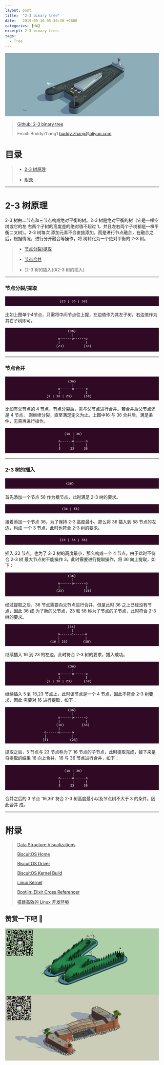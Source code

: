 ```yaml
---
layout: post
title:  "2-3 binary tree"
date:   2019-05-16 05:30:30 +0800
categories: [HW]
excerpt: 2-3 binary tree.
tags:
  - Tree
---
```


![DTS](https://raw.githubusercontent.com/EmulateSpace/PictureSet/master/BiscuitOS/kernel/IND00000A.jpg)

> [Github: 2-3 binary tree](https://github.com/BiscuitOS/HardStack/tree/master/Algorithem/tree/2-3-tree)
>
> Email: BuddyZhang1 <buddy.zhang@aliyun.com>


# 目录

> - [2-3 树原理](#原理分析)
>
> - [附录](#附录)

-----------------------------------

# <span id="原理分析">2-3 树原理</span>

2-3 树由二节点和三节点构成绝对平衡的树。2-3 树是绝对平衡的树（它是一棵空树或它的左
右两个子树的高度差的绝对值不超过 1，并且左右两个子树都是一棵平衡二叉树）。2-3 树每次
添加元素不会直接添加，而是进行节点融合，在融合之后，根据情况，进行分开融合等操作，将
树转化为一个绝对平衡的 2-3 树。

> - [节点分裂/提取](#节点分裂/提取)
>
> - [节点合并](#节点合并)
>
> - [2-3 树的插入](#2-3 树的插入)

------------------------------------------

### <span id="节点分裂/提取">节点分裂/提取</span>

![DTS](https://raw.githubusercontent.com/EmulateSpace/PictureSet/master/BiscuitOS/boot/BOOT000081.png)


比如上图单个4节点，只需将中间节点往上提，左边值作为其左子树，右边值作为其右子树即可。

![DTS](https://raw.githubusercontent.com/EmulateSpace/PictureSet/master/BiscuitOS/boot/BOOT000082.png)

------------------------------------------

### <span id="节点合并">节点合并</span>

![DTS](https://raw.githubusercontent.com/EmulateSpace/PictureSet/master/BiscuitOS/boot/BOOT000084.png)

比如有父节点的 4 节点，节点分裂后，需与父节点进行合并。若合并后父节点还是 4 节点，
则继续分裂，直至满足定义为止。上图中16 与 36 合并后，满足条件，无需再进行操作。

![DTS](https://raw.githubusercontent.com/EmulateSpace/PictureSet/master/BiscuitOS/boot/BOOT000086.png)

------------------------------------------

### <span id="2-3 树的插入">2-3 树的插入</span>

![DTS](https://raw.githubusercontent.com/EmulateSpace/PictureSet/master/BiscuitOS/boot/BOOT000079.png)

首先添加一个节点 58 作为根节点，此时满足 2-3 树的要求。

![DTS](https://raw.githubusercontent.com/EmulateSpace/PictureSet/master/BiscuitOS/boot/BOOT000080.png)

接着添加一个节点 36，为了保持 2-3 高度最小，那么将 36 插入到 58 节点的左边，构成
一个 3 节点，此时也符合 2-3 树的要求。

![DTS](https://raw.githubusercontent.com/EmulateSpace/PictureSet/master/BiscuitOS/boot/BOOT000081.png)

插入 23 节点，也为了 2-3 树的高度最小，那么构成一个 4 节点，由于此时不符合 2-3 树
最大节点树不能操作 3，此时需要进行提取操作，将 36 向上提取，如下：

![DTS](https://raw.githubusercontent.com/EmulateSpace/PictureSet/master/BiscuitOS/boot/BOOT000082.png)

经过提取之后，36 节点需要向父节点进行合并，但是此时 36 之上已经没有节点，因此 36 成
为了新的父节点，23 和 58 称为了节点的子节点，此时符合 2-3 树的要求。

![DTS](https://raw.githubusercontent.com/EmulateSpace/PictureSet/master/BiscuitOS/boot/BOOT000083.png)

继续插入 16 到 23 的左边，此时符合 2-3 树的要求，插入成功。

![DTS](https://raw.githubusercontent.com/EmulateSpace/PictureSet/master/BiscuitOS/boot/BOOT000084.png)

继续插入 5 到 16,23 节点上，此时该节点是一个 4 节点，因此不符合 2-3 树要求，因此
需要对 16 进行提取，如下：

![DTS](https://raw.githubusercontent.com/EmulateSpace/PictureSet/master/BiscuitOS/boot/BOOT000085.png)

提取之后，5 节点与 23 节点称为了 16 节点的子节点，此时提取完成，接下来是将提取的结果
16 向上合并，16 与 36 节点进行合并，如下：

![DTS](https://raw.githubusercontent.com/EmulateSpace/PictureSet/master/BiscuitOS/boot/BOOT000086.png)

合并之后的 3 节点 ‘16,36’ 符合 2-3 树高度最小以及节点树不大于 3 的条件，因此合并
成。

-----------------------------------------------

# <span id="附录">附录</span>

> [Data Structure Visualizations](https://www.cs.usfca.edu/~galles/visualization/Algorithms.html)
>
> [BiscuitOS Home](https://biscuitos.github.io/)
>
> [BiscuitOS Driver](https://biscuitos.github.io/blog/BiscuitOS_Catalogue/)
>
> [BiscuitOS Kernel Build](https://biscuitos.github.io/blog/Kernel_Build/)
>
> [Linux Kernel](https://www.kernel.org/)
>
> [Bootlin: Elixir Cross Referencer](https://elixir.bootlin.com/linux/latest/source)
>
> [搭建高效的 Linux 开发环境](https://biscuitos.github.io/blog/Linux-debug-tools/)

## 赞赏一下吧 🙂

![MMU](https://raw.githubusercontent.com/EmulateSpace/PictureSet/master/BiscuitOS/kernel/HAB000036.jpg)
